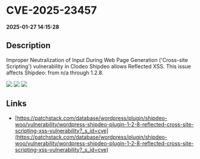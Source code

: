 # CVE-2025-23457

**2025-01-27 14:15:28**

## Description
Improper Neutralization of Input During Web Page Generation ('Cross-site Scripting') vulnerability in Clodeo Shipdeo allows Reflected XSS. This issue affects Shipdeo: from n/a through 1.2.8.

![](https://img.shields.io/static/v1?label=Score&message=7.1&color=red)
![](https://img.shields.io/static/v1?label=Severity&message=HIGH&color=red)
![](https://img.shields.io/static/v1?label=CWE&message=XSS&color=green)

## Links
- [https://patchstack.com/database/wordpress/plugin/shipdeo-woo/vulnerability/wordpress-shipdeo-plugin-1-2-8-reflected-cross-site-scripting-xss-vulnerability?_s_id=cve](https://patchstack.com/database/wordpress/plugin/shipdeo-woo/vulnerability/wordpress-shipdeo-plugin-1-2-8-reflected-cross-site-scripting-xss-vulnerability?_s_id=cve)
